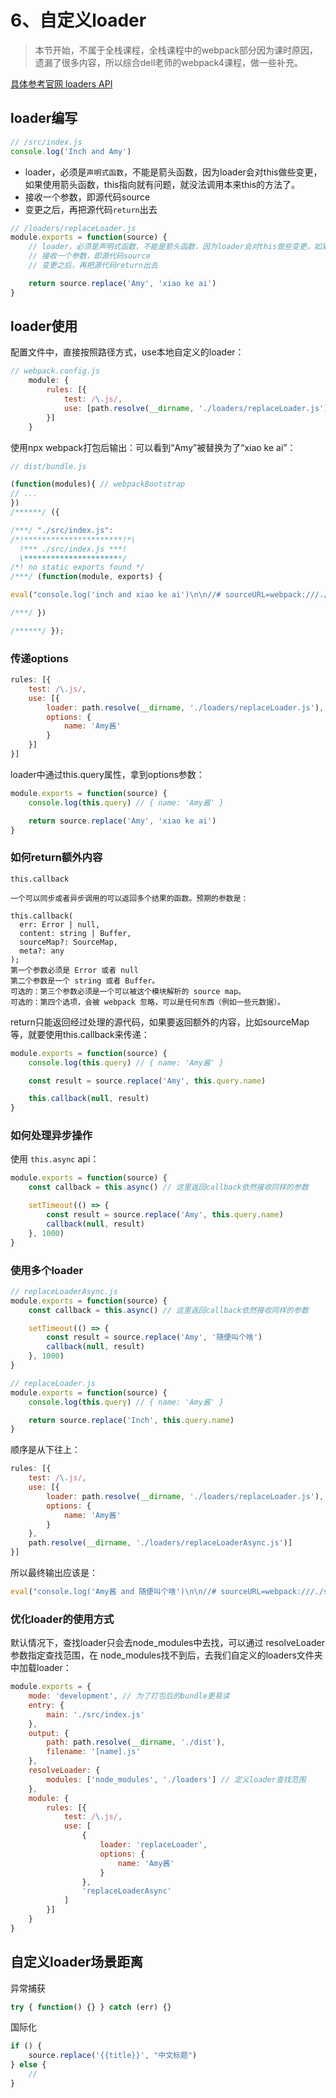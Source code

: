 # 6、自定义loader

> 本节开始，不属于全栈课程，全栈课程中的webpack部分因为课时原因，遗漏了很多内容，所以综合dell老师的webpack4课程，做一些补充。

[具体参考官网 loaders API](https://www.webpackjs.com/api/loaders/)

## loader编写

```js
// /src/index.js
console.log('Inch and Amy')
```

- loader，必须是`声明式函数`，不能是箭头函数，因为loader会对this做些变更，如果使用箭头函数，this指向就有问题，就没法调用本来this的方法了。
- 接收一个参数，即源代码source
- 变更之后，再把源代码`return`出去
```js
// /loaders/replaceLoader.js
module.exports = function(source) {
    // loader，必须是声明式函数，不能是箭头函数，因为loader会对this做些变更，如果使用箭头函数，this指向就有问题，就没法调用本来this的方法了。
    // 接收一个参数，即源代码source
    // 变更之后，再把源代码return出去

    return source.replace('Amy', 'xiao ke ai')
}
```

## loader使用

配置文件中，直接按照路径方式，use本地自定义的loader：
```js
// webpack.config.js
    module: {
        rules: [{
            test: /\.js/,
            use: [path.resolve(__dirname, './loaders/replaceLoader.js')]
        }]
    }
```

使用npx webpack打包后输出：可以看到“Amy”被替换为了“xiao ke ai”：
```js
// dist/bundle.js

(function(modules){ // webpackBootstrap
// ...
})
/******/ ({

/***/ "./src/index.js":
/*!**********************!*\
  !*** ./src/index.js ***!
  \**********************/
/*! no static exports found */
/***/ (function(module, exports) {

eval("console.log('inch and xiao ke ai')\n\n//# sourceURL=webpack:///./src/index.js?");

/***/ })

/******/ });
```

### 传递options
```js
rules: [{
    test: /\.js/,
    use: [{
        loader: path.resolve(__dirname, './loaders/replaceLoader.js'),
        options: {
            name: 'Amy酱'
        }
    }]
}]
```
loader中通过this.query属性，拿到options参数：
```js
module.exports = function(source) {
    console.log(this.query) // { name: 'Amy酱' }

    return source.replace('Amy', 'xiao ke ai')
}
```

### 如何return额外内容
`this.callback`
```
一个可以同步或者异步调用的可以返回多个结果的函数。预期的参数是：

this.callback(
  err: Error | null,
  content: string | Buffer,
  sourceMap?: SourceMap,
  meta?: any
);
第一个参数必须是 Error 或者 null
第二个参数是一个 string 或者 Buffer。
可选的：第三个参数必须是一个可以被这个模块解析的 source map。
可选的：第四个选项，会被 webpack 忽略，可以是任何东西（例如一些元数据）。
```
return只能返回经过处理的源代码，如果要返回额外的内容，比如sourceMap等，就要使用this.callback来传递：
```js
module.exports = function(source) {
    console.log(this.query) // { name: 'Amy酱' }

    const result = source.replace('Amy', this.query.name)

    this.callback(null, result)
}
```

### 如何处理异步操作

使用 `this.async` api：
```js
module.exports = function(source) {
    const callback = this.async() // 这里返回callback依然接收同样的参数

    setTimeout(() => {
        const result = source.replace('Amy', this.query.name)
        callback(null, result)
    }, 1000)
}
```

### 使用多个loader

```js
// replaceLoaderAsync.js
module.exports = function(source) {
    const callback = this.async() // 这里返回callback依然接收同样的参数

    setTimeout(() => {
        const result = source.replace('Amy', '随便叫个啥')
        callback(null, result)
    }, 1000)
}
```

```js
// replaceLoader.js
module.exports = function(source) {
    console.log(this.query) // { name: 'Amy酱' }

    return source.replace('Inch', this.query.name)
}
```

顺序是从下往上：
```js
rules: [{
    test: /\.js/,
    use: [{
        loader: path.resolve(__dirname, './loaders/replaceLoader.js'),
        options: {
            name: 'Amy酱'
        }
    },
    path.resolve(__dirname, './loaders/replaceLoaderAsync.js')]
}]
```
所以最终输出应该是：
```js
eval("console.log('Amy酱 and 随便叫个啥')\n\n//# sourceURL=webpack:///./src/index.js?");
```

### 优化loader的使用方式

默认情况下，查找loader只会去node_modules中去找，可以通过 resolveLoader 参数指定查找范围，在 node_modules找不到后，去我们自定义的loaders文件夹中加载loader：
```js
module.exports = {
    mode: 'development', // 为了打包后的bundle更易读
    entry: {
        main: './src/index.js'
    },
    output: {
        path: path.resolve(__dirname, './dist'),
        filename: '[name].js'
    },
    resolveLoader: {
        modules: ['node_modules', './loaders'] // 定义loader查找范围
    },
    module: {
        rules: [{
            test: /\.js/,
            use: [
                {
                    loader: 'replaceLoader',
                    options: {
                        name: 'Amy酱'
                    }
                },
                'replaceLoaderAsync'
            ]
        }]
    }
}
```

## 自定义loader场景距离

异常捕获
```js
try { function() {} } catch (err) {}

```


国际化
```js
if () {
    source.replace('{{title}}', "中文标题")
} else {
    // 
}

```





